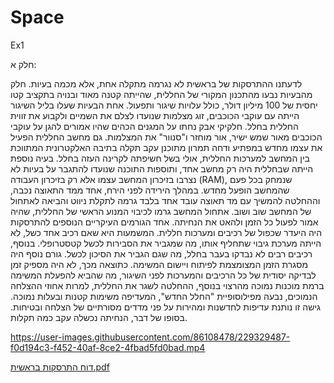 

# Space
Ex1

חלק א:

לדעתנו ההתרסקות של בראשית לא נגרמה מתקלה אחת, אלא מכמה בעיות. חלק מהבעיות נבעו מהתכנון המקורי של החללית, שהייתה קטנה מאוד ובנויה בתקציב קטו יחסית של 100 מיליון דולר, כולל עלויות שיגור ותפעול. אחת הבעיות שעלו בליל השיגור הייתה עם עוקבי הכוכבים, זוג מצלמות שנועדו לצלם את השמיים ולקבוע את זווית החללית בחלל. חלקיקי אבק נחתו על המגנים הכהים שהיו אמורים להגן על עוקבי הכוכבים מאור שמש ישיר, אור מוחזר ו"סנוור" את המצלמות. גם מחשב החללית הפעיל את עצמו מחדש במפתיע ודחה תמרון מתוכנן עקב תקלה בתיבה האלקטרונית המתווכת בין המחשב למערכות החללית, אולי בשל חשיפתה לקרינה העזה בחלל. בעיה נוספת הייתה שבחללית היה רק מחשב אחד, ותוספות התוכנה שנועדו להתגבר על בעיות לא נצרבו בזיכרון המחשב עצמו אלא רק בזיכרון העבודה (RAM), שנמחק בכל פעם שהמחשב הופעל מחדש. במהלך הירידה לפני הירח, אחד ממד התאוצה נכבה, וההחלטה להמשיך עם מד תאוצה עובד אחד בלבד גרמה לתקלת ניווט והביאה לאתחול של המחשב שוב ושוב. אתחול המחשב גרמו לכיבוי המנוע הראשי של החללית, שהיה אמור לפעול כל הזמן ולהאט את הנחיתה. אחד הגורמים העיקריים הנוספים להתרסקות היה היעדר שכפול של רכיבים ומערכות חללית. המשמעות היא שאם רכיב אחד כשל, לא הייתה מערכת גיבוי שתחליף אותו, מה שמגביר את הסבירות לכשל קטסטרופלי. בנוסף, רכיבים רבים לא נבדקו בעבר בחלל, מה שגם הגביר את הסיכון לכשל. גורם נוסף היה מסגרת הזמן המצומצמת לפיתוח ויישום המשימה. כתוצאה מכך, לא היה מספיק זמן לבדיקה יסודית של כל הרכיבים והמערכות לפני השיגור, מה שהביא להפעלת המשימה ברמת מוכנות נמוכה מהרצוי
בנוסף, ההחלטה לשגר את החללית, למרות אחוזי ההצלחה הנמוכים, נבעה מפילוסופיית "החלל החדש", המעדיפה משימות קטנות ובעלות נמוכה. גישה זו נותנת עדיפות לחדשנות ומהירות על פני מדדים מסורתיים של הצלחה ובטיחות. בסופו של דבר, הנחיתה נכשלה עקב כמה תקלות.



https://user-images.githubusercontent.com/86108478/229329487-f0d194c3-f452-40af-8ce2-4fbad5fd0bad.mp4



[דוח התרסקות בראשית.pdf](https://github.com/Segev955/Space/files/11122489/default.pdf)
